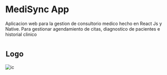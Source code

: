 # MediSync App
Aplicacion web para la gestion de consultorio medico hecho en React Js y Native. Para gestionar agendamiento de citas, diagnostico de pacientes e historial clinico

# `Logo`

![ic](https://github.com/VictorArdila/MediSync-App/assets/89551043/abc22009-361a-487e-bd7d-06a97b64cd76)

